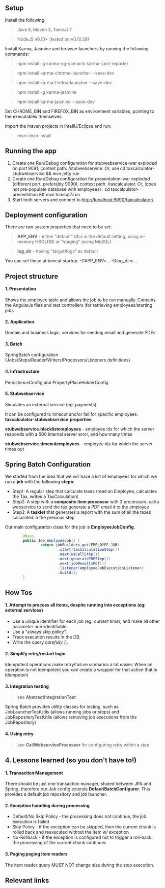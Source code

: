## Setup

Install the following:
> Java 8, Maven 3, Tomcat 7

> NodeJS v0.10+ (tested on v0.10.28)

Install Karma, Jasmine and browser launchers by running the following commands:
> npm install -g karma-ng-scenario karma-junit-reporter

> npm install karma-chrome-launcher --save-dev

> npm install karma-firefox-launcher --save-dev

> npm install -g karma-jasmine

> npm install karma-jasmine --save-dev

Set CHROME\_BIN and FIREFOX\_BIN as environment variables, pointing to the executables themselves.

Import the maven projects in IntelliJ/Eclipse and run:
> mvn clean install

## Running the app

1. Create one Run/Debug configuration for stubwebservice-war exploded on port 9091, context path: /stubwebservice. Or, use cd taxcalculator-stubwebservice && mvn jetty:run
2. Create one Run/Debug configuration for presentation-war exploded (different port, preferably 9090), context path: /taxcalculator.  Or, (does not pre-populate database with employees) : cd taxcalculator-presentation && mvn tomcat7:run
3. Start both servers and connect to [http://localhost:9090/taxcalculator/](http://localhost:9090/taxcalculator/)

## Deployment configuration

There are two system properties that need to be set:
> __APP_ENV__ - either "default" (this is the default setting, using in-memory HSQLDB) or "staging" (using MySQL)

> __log_dir__ - having "target/logs" as default

You can set these at tomcat startup: -DAPP\_ENV=... -Dlog\_dir=...

## Project structure

#### 1. Presentation
Shows the employee table and allows the job to be run manually.
Contains the AngularJs files and rest controllers (for retrieving employees/starting job).

#### 2. Application
Domain and business logic, services for sending email and generate PDFs

#### 3. Batch
SpringBatch configuration (Jobs/Steps/Reader/Writers/Processors/Listeners definitions)

#### 4. Infrastructure
PersistenceConfig and PropertyPlaceHolderConfig

#### 5. Stubwebservice
Simulates an external service (eg: payments).

It can be configured to timeout and/or fail for specific employees: __taxcalculator-stubwebservice.properties__

__stubwebservice.blacklistemployees__ - employee ids for which the server responds with a 500 internal server error, and how many times

__stubwebservice.timeoutemployees__ - employee ids for which the server times out

## Spring Batch Configuration
We started from the idea that we will have a list of employees for which we run a __job__ with the following __steps__:
* Step1: A regular step that calculate taxes (read an Employee, calculates the Tax, writes a TaxCalculation)
* Step2: A step with a __composite item processor__ with 3 processors:
    call a webservice to send the tax
    generate a PDF
    email it to the employee
* Step3: A __tasklet__ that generates a report with the sum of all the taxes calculated in the previous step

Our main configuration class for the job is __EmployeeJobConfig__.

```java
        @Bean
        public Job employeeJob() {
                return jobBuilders.get(EMPLOYEE_JOB)
                        .start(taxCalculationStep())
                        .next(wsCallStep())
                        .next(generatePDFStep())
                        .next(jobResultsPdf())
                        .listener(employeeJobExecutionListener)
                        .build();
        }
```

## How Tos

#### 1. Attempt to process all items, despite running into exceptions (eg: external services)

- Use a unique identifier for each job (eg: current time), and make all other parameter non-identifiable.
- Use a "always skip policy".
- Track execution results in the DB.
- Write the query *carefully* :).

#### 2. Simplify retry/restart logic
Idempotent operations make retry/failure scenarios a lot easier. When an operation is not idempotent you can create a wrapper for that action that is idempotent

#### 3. Integration testing
> see __AbstractIntegrationTest__

Spring Batch provides utility classes for testing, such as JobLauncherTestUtils (allows running jobs or steps) and JobRepositoryTestUtils (allows removing job executions from the JobRepository)

#### 4. Using retry
> see __CallWebserviceProcessor__ for configuring retry within a step

## 4. Lessons learned (so you don't have to!)

#### 1. Transaction Management
There should be just one transaction manager, shared between JPA and Spring, therefore our Job config extends __DefaultBatchConfigurer__. This provides a default job repository and job launcher.

#### 2. Exception handling during processing

- Default/No Skip Policy - the processing does not continue, the job execution is failed
- Skip Policy - if the exception can be skipped, then the current chunk is rolled back and reexecuted without the item w/ exception
- No-Rollback - if the exception is configured not to trigger a roll-back, the processing of the current chunk continues

#### 3. Paging paging item readers
The item reader query MUST NOT change size during the step execution.

## Relevant links